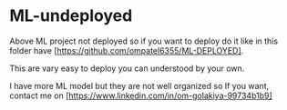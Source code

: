 # ML-undeployed

Above ML project not deployed so if you want to deploy do it like in this folder have [https://github.com/ompatel6355/ML-DEPLOYED].

This are vary easy to deploy you can understood by your own.

I have more ML model but they are not well organized so If you want, contact me on [https://www.linkedin.com/in/om-golakiya-99734b1b9]
